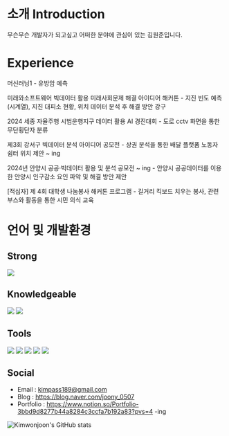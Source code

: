 # 소개 Introduction
무슨무슨 개발자가 되고싶고 어떠한 분야에 관심이 있는 김원준입니다.

# Experience

머신러닝1 - 유방암 예측  

미래와소프트웨어 빅데이터 활용 미래사회문제 해결 아이디어 해커톤 - 지진 빈도 예측(시계열), 지진 대피소 현황, 위치 데이터 분석 후 해결 방안 강구  

2024 세종 자율주행 시범운행지구 데이터 활용 AI 경진대회 - 도로 cctv 화면을 통한 무단횡단자 분류  

제3회 강서구 빅데이터 분석 아이디어 공모전 - 상권 분석을 통한 배달 플랫폼 노동자 쉼터 위치 제안 ~ ing  

2024년 안양시 공공·빅데이터 활용 및 분석 공모전 ~ ing - 안양시 공공데이터를 이용한 안양시 인구감소 요인 파악 및 해결 방안 제안  

[적십자] 제 4회 대학생 나눔봉사 해커톤 프로그램 - 길거리 킥보드 치우는 봉사, 관련 부스와 활동을 통한 시민 의식 교육  
 
# 언어 및 개발환경

## Strong

<img src="https://img.shields.io/badge/Python-3776AB?style=flat-square&logo=Python&logoColor=white"/>

## Knowledgeable

<img src="https://img.shields.io/badge/R-276DC3?style=flat-square&logo=R&logoColor=white"/> <img src="https://img.shields.io/badge/Java-007396?style=flat&logo=OpenJDK&logoColor=white"/>

## Tools

<img src="https://img.shields.io/badge/GitHub-181717?style=flat-square&logo=GitHub&logoColor=white"/> <img src="https://img.shields.io/badge/googlecolab-F9AB00?style=flat-square&logo=googlecolab&logoColor=white"/> <img src="https://img.shields.io/badge/Visual Studio Code-007ACC?style=flat-square&logo=Visual Studio Code&logoColor=white"/> <img src="https://img.shields.io/badge/Jupyter-F37626?style=flat-square&logo=Jupyter&logoColor=white"/> <img src="https://img.shields.io/badge/RStudio-75AADB?style=flat-square&logo=RStudio&logoColor=white"/>

## Social
* Email : <kimpass189@gmail.com>
* Blog : https://blog.naver.com/joony_0507
* Portfolio : https://www.notion.so/Portfolio-3bbd9d8277b44a8284c3ccfa7b192a83?pvs=4 -ing

![Kimwonjoon's GitHub stats](https://github-readme-stats.vercel.app/api?username=Kimwonjoon&show_icons=true)
<!---
Kimwonjoon/Kimwonjoon is a ✨ special ✨ repository because its `README.md` (this file) appears on your GitHub profile.
You can click the Preview link to take a look at your changes.
--->
